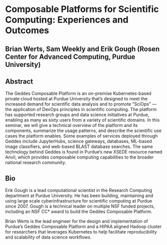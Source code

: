 # Composable Platforms for Scientific Computing: Experiences and Outcomes
## Brian Werts, Sam Weekly and Erik Gough (Rosen Center for Advanced Computing, Purdue University)

## Abstract
The Geddes Composable Platform is an on-premise Kubernetes-based private cloud hosted at Purdue University that’s designed to meet the increased demand for scientific data analysis and to promote "SciOps" — the application of DevOps principles in scientific computing. The platform has supported research groups and data science initiatives at Purdue, enabling as many as sixty users from a variety of scientific domains. In this seminar, we will give a technical overview of the platform and its components, summarize the usage patterns, and describe the scientific use cases the platform enables. Some examples of services deployed through Geddes include JupyterHubs, science gateways, databases, ML-based image classifiers, and web-based BLAST database searches. The same technology behind Geddes is found in Purdue’s new XSEDE resource named Anvil, which provides composable computing capabilities to the broader national research community.

## Bio
Erik Gough is a lead computational scientist in the Research Computing department at Purdue University. He has been building, maintaining and using large scale cyberinfrastructure for scientific computing at Purdue since 2007. Gough is a technical leader on multiple NSF funded projects, including an NSF CC* award to build the Geddes Composable Platform.

Brian Werts is the lead engineer for the design and implementation of Purdue’s Geddes Composable Platform and a HIPAA aligned Hadoop cluster for researchers that leverages Kubernetes to help facilitate reproducibility and scalability of data science workflows.
